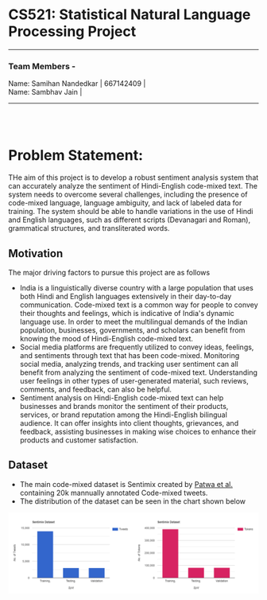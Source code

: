 # CS521: Statistical Natural Language Processing Project
<hr/>

### Team Members -
Name: Samihan Nandedkar | 667142409 | <br/>
Name: Sambhav Jain | 
<hr/>
<br/>
<br/>

# Problem Statement:
THe aim of this project is to develop a robust sentiment analysis system that can accurately analyze the sentiment of Hindi-English code-mixed text. The system needs to overcome several challenges, including the presence of code-mixed language, language ambiguity, and lack of labeled data for training. The system should be able to handle variations in the use of Hindi and English languages, such as different scripts (Devanagari and Roman), grammatical structures, and transliterated words.


## Motivation
The major driving factors to pursue this project are as follows
- India is a linguistically diverse country with a large population that uses both Hindi and English languages extensively in their day-to-day communication. Code-mixed text is a common way for people to convey their thoughts and feelings, which is indicative of India's dynamic language use. In order to meet the multilingual demands of the Indian population, businesses, governments, and scholars can benefit from knowing the mood of Hindi-English code-mixed text.
- Social media platforms are frequently utilized to convey ideas, feelings, and sentiments through text that has been code-mixed. Monitoring social media, analyzing trends, and tracking user sentiment can all benefit from analyzing the sentiment of code-mixed text. Understanding user feelings in other types of user-generated material, such reviews, comments, and feedback, can also be helpful.
- Sentiment analysis on Hindi-English code-mixed text can help businesses and brands monitor the sentiment of their products, services, or brand reputation among the Hindi-English bilingual audience. It can offer insights into client thoughts, grievances, and feedback, assisting businesses in making wise choices to enhance their products and customer satisfaction.



## Dataset

- The main code-mixed dataset is Sentimix created by [Patwa et al.](https://arxiv.org/pdf/2008.04277v1.pdf) containing 20k mannually annotated Code-mixed tweets.
- The distribution of the dataset can be seen in the chart shown below

![Data Distribution](images/data_distribution.png)
